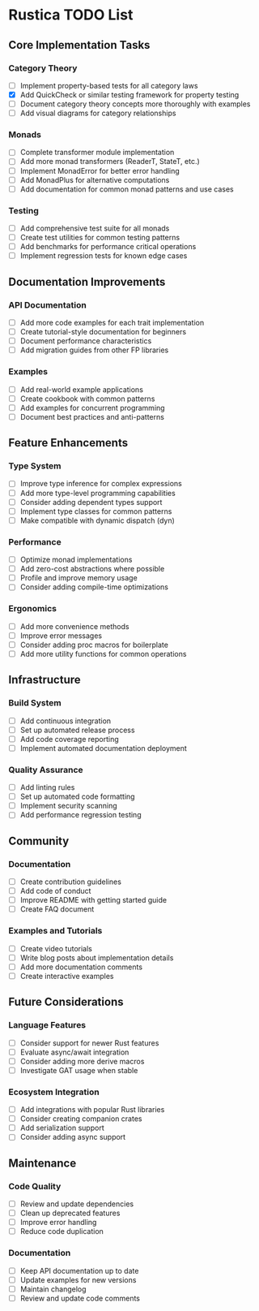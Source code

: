 # Rustica TODO List

## Core Implementation Tasks

### Category Theory
- [ ] Implement property-based tests for all category laws
- [x] Add QuickCheck or similar testing framework for property testing
- [ ] Document category theory concepts more thoroughly with examples
- [ ] Add visual diagrams for category relationships

### Monads
- [ ] Complete transformer module implementation
- [ ] Add more monad transformers (ReaderT, StateT, etc.)
- [ ] Implement MonadError for better error handling
- [ ] Add MonadPlus for alternative computations
- [ ] Add documentation for common monad patterns and use cases

### Testing
- [ ] Add comprehensive test suite for all monads
- [ ] Create test utilities for common testing patterns
- [ ] Add benchmarks for performance critical operations
- [ ] Implement regression tests for known edge cases

## Documentation Improvements

### API Documentation
- [ ] Add more code examples for each trait implementation
- [ ] Create tutorial-style documentation for beginners
- [ ] Document performance characteristics
- [ ] Add migration guides from other FP libraries

### Examples
- [ ] Add real-world example applications
- [ ] Create cookbook with common patterns
- [ ] Add examples for concurrent programming
- [ ] Document best practices and anti-patterns

## Feature Enhancements

### Type System
- [ ] Improve type inference for complex expressions
- [ ] Add more type-level programming capabilities
- [ ] Consider adding dependent types support
- [ ] Implement type classes for common patterns
- [ ] Make compatible with dynamic dispatch (dyn)

### Performance
- [ ] Optimize monad implementations
- [ ] Add zero-cost abstractions where possible
- [ ] Profile and improve memory usage
- [ ] Consider adding compile-time optimizations

### Ergonomics
- [ ] Add more convenience methods
- [ ] Improve error messages
- [ ] Consider adding proc macros for boilerplate
- [ ] Add more utility functions for common operations

## Infrastructure

### Build System
- [ ] Add continuous integration
- [ ] Set up automated release process
- [ ] Add code coverage reporting
- [ ] Implement automated documentation deployment

### Quality Assurance
- [ ] Add linting rules
- [ ] Set up automated code formatting
- [ ] Implement security scanning
- [ ] Add performance regression testing

## Community

### Documentation
- [ ] Create contribution guidelines
- [ ] Add code of conduct
- [ ] Improve README with getting started guide
- [ ] Create FAQ document

### Examples and Tutorials
- [ ] Create video tutorials
- [ ] Write blog posts about implementation details
- [ ] Add more documentation comments
- [ ] Create interactive examples

## Future Considerations

### Language Features
- [ ] Consider support for newer Rust features
- [ ] Evaluate async/await integration
- [ ] Consider adding more derive macros
- [ ] Investigate GAT usage when stable

### Ecosystem Integration
- [ ] Add integrations with popular Rust libraries
- [ ] Consider creating companion crates
- [ ] Add serialization support
- [ ] Consider adding async support

## Maintenance

### Code Quality
- [ ] Review and update dependencies
- [ ] Clean up deprecated features
- [ ] Improve error handling
- [ ] Reduce code duplication

### Documentation
- [ ] Keep API documentation up to date
- [ ] Update examples for new versions
- [ ] Maintain changelog
- [ ] Review and update code comments
